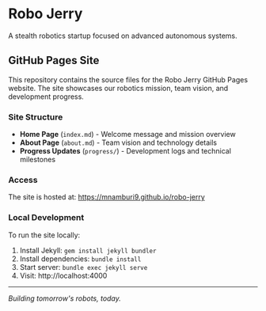# Robo Jerry

A stealth robotics startup focused on advanced autonomous systems.

## GitHub Pages Site

This repository contains the source files for the Robo Jerry GitHub Pages website. The site showcases our robotics mission, team vision, and development progress.

### Site Structure

- **Home Page** (`index.md`) - Welcome message and mission overview
- **About Page** (`about.md`) - Team vision and technology details  
- **Progress Updates** (`progress/`) - Development logs and technical milestones

### Access

The site is hosted at: https://mnamburi9.github.io/robo-jerry

### Local Development

To run the site locally:

1. Install Jekyll: `gem install jekyll bundler`
2. Install dependencies: `bundle install`
3. Start server: `bundle exec jekyll serve`
4. Visit: http://localhost:4000

---

*Building tomorrow's robots, today.*